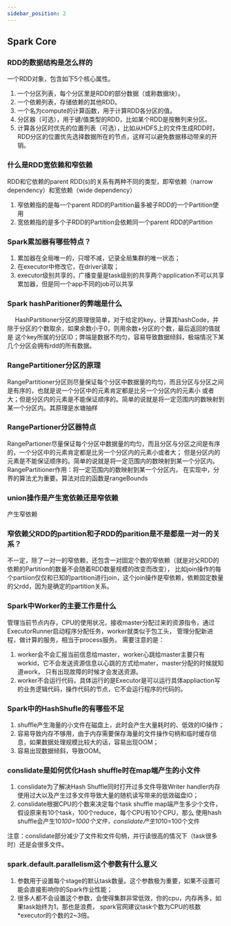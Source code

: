 ```yaml
---
sidebar_position: 2
---
```

## Spark Core

### RDD的数据结构是怎么样的

一个RDD对象，包含如下5个核心属性。

1. 一个分区列表，每个分区里是RDD的部分数据（或称数据块）。
2. 一个依赖列表，存储依赖的其他RDD。
3. 一个名为compute的计算函数，用于计算RDD各分区的值。
4. 分区器（可选），用于键/值类型的RDD，比如某个RDD是按散列来分区。
5. 计算各分区时优先的位置列表（可选），比如从HDFS上的文件生成RDD时，RDD分区的位置优先选择数据所在的节点，这样可以避免数据移动带来的开销。

### 什么是RDD宽依赖和窄依赖

 RDD和它依赖的parent RDD(s)的关系有两种不同的类型，即窄依赖（narrow dependency）和宽依赖（wide dependency）

1. 窄依赖指的是每一个parent RDD的Partition最多被子RDD的一个Partition使用
2. 宽依赖指的是多个子RDD的Partition会依赖同一个parent RDD的Partition

### Spark累加器有哪些特点？

1. 累加器在全局唯一的，只增不减，记录全局集群的唯一状态；
2. 在executor中修改它，在driver读取；
3. executor级别共享的，广播变量是task级别的共享两个application不可以共享累加器，但是同一个app不同的job可以共享

### Spark hashParitioner的弊端是什么

  HashPartitioner分区的原理很简单，对于给定的key，计算其hashCode，并除于分区的个数取余，如果余数小于0，则用余数+分区的个数，最后返回的值就是 这个key所属的分区ID；弊端是数据不均匀，容易导致数据倾斜，极端情况下某几个分区会拥有rdd的所有数据。

### RangePartitioner分区的原理

RangePartitioner分区则尽量保证每个分区中数据量的均匀，而且分区与分区之间是有序的，也就是说一个分区中的元素肯定都是比另一个分区内的元素小 或者大；但是分区内的元素是不能保证顺序的。简单的说就是将一定范围内的数映射到某一个分区内。其原理是水塘抽样

### RangePartioner分区器特点

RangePartioner尽量保证每个分区中数据量的均匀，而且分区与分区之间是有序的，一个分区中的元素肯定都是比另一个分区内的元素小或者大； 但是分区内的元素是不能保证顺序的。简单的说就是将一定范围内的数映射到某一个分区内。RangePartitioner作用：将一定范围内的数映射到某一个分区内， 在实现中，分界的算法尤为重要。算法对应的函数是rangeBounds

### union操作是产生宽依赖还是窄依赖

产生窄依赖

### 窄依赖父RDD的partition和子RDD的parition是不是都是一对一的关系？

不一定，除了一对一的窄依赖，还包含一对固定个数的窄依赖（就是对父RDD的依赖的Partition的数量不会随着RDD数量规模的改变而改变）， 比如join操作的每个partiion仅仅和已知的partition进行join，这个join操作是窄依赖，依赖固定数量的父rdd，因为是确定的partition关系。

### Spark中Worker的主要工作是什么

管理当前节点内存，CPU的使用状况，接收master分配过来的资源指令，通过ExecutorRunner启动程序分配任务，worker就类似于包工头， 管理分配新进程，做计算的服务，相当于process服务。
需要注意的是：

1. worker会不会汇报当前信息给master，worker心跳给master主要只有workid，它不会发送资源信息以心跳的方式给mater，master分配的时候就知道work， 只有出现故障的时候才会发送资源。
2. worker不会运行代码，具体运行的是Executor是可以运行具体appliaction写的业务逻辑代码，操作代码的节点，它不会运行程序的代码的。

### Spark中的HashShufle的有哪些不足

1. shuffle产生海量的小文件在磁盘上，此时会产生大量耗时的、低效的IO操作；
2. 容易导致内存不够用，由于内存需要保存海量的文件操作句柄和临时缓存信息，如果数据处理规模比较大的话，容易出现OOM；
3. 容易出现数据倾斜，导致OOM。

### conslidate是如何优化Hash shuffle时在map端产生的小文件

1. conslidate为了解决Hash Shuffle同时打开过多文件导致Writer handler内存使用过大以及产生过多文件导致大量的随机读写带来的低效磁盘IO；
2. conslidate根据CPU的个数来决定每个task shuffle map端产生多少个文件，假设原来有10个task，100个reduce，每个CPU有10个CPU，那么 使用hash shuffle会产生10*100=1000个文件，conslidate产生10*10=100个文件

注意：conslidate部分减少了文件和文件句柄，并行读很高的情况下（task很多时）还是会很多文件。

### spark.default.parallelism这个参数有什么意义

1. 参数用于设置每个stage的默认task数量。这个参数极为重要，如果不设置可能会直接影响你的Spark作业性能；
2. 很多人都不会设置这个参数，会使得集群非常低效，你的cpu，内存再多，如果task始终为1，那也是浪费， spark官网建议task个数为CPU的核数*executor的个数的2~3倍。
